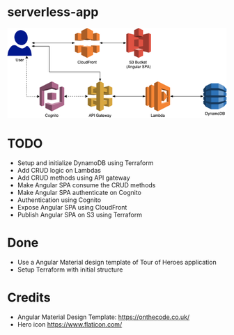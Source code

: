 # serverless-app

![Architecture](./documentation/ServerLessApp.png)

# TODO
- Setup and initialize DynamoDB using Terraform
- Add CRUD logic on Lambdas
- Add CRUD methods using API gateway
- Make Angular SPA consume the CRUD methods
- Make Angular SPA authenticate on Cognito
- Authentication using Cognito
- Expose Angular SPA using CloudFront
- Publish Angular SPA on S3 using Terraform

# Done
- Use a Angular Material design template of Tour of Heroes application
- Setup Terraform with initial structure

# Credits

- Angular Material Design Template: https://onthecode.co.uk/
- Hero icon https://www.flaticon.com/
